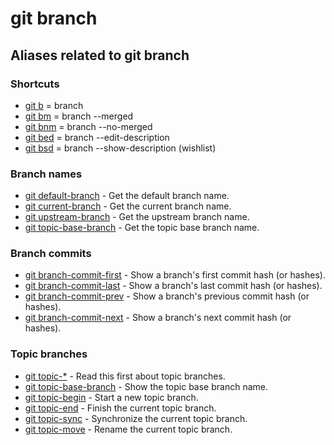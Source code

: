 # git branch 

## Aliases related to git branch


### Shortcuts

* [git b](git-b) = branch
* [git bm](git-bm) = branch --merged
* [git bnm](git-bm) = branch --no-merged
* [git bed](git-bed) = branch --edit-description
* [git bsd](git-bsd) = branch --show-description (wishlist)


### Branch names

* [git default-branch](git-default-branch) - Get the default branch name.
* [git current-branch](git-current-branch) - Get the current branch name.
* [git upstream-branch](git-upstream-branch) - Get the upstream branch name.
* [git topic-base-branch](git-topic-base-branch) - Get the topic base branch name.


### Branch commits

* [git branch-commit-first](../git-branch-commit-first) - Show a branch's first commit hash (or hashes).
* [git branch-commit-last](../git-branch-commit-last) - Show a branch's last commit hash (or hashes).
* [git branch-commit-prev](../git-branch-commit-prev) - Show a branch's previous commit hash (or hashes).
* [git branch-commit-next](../git-branch-commit-next) - Show a branch's next commit hash (or hashes).


### Topic branches

* [git topic-*](git-topic) - Read this first about topic branches.
* [git topic-base-branch](git-topic-base-branch) - Show the topic base branch name.
* [git topic-begin](git-topic-begin) - Start a new topic branch.
* [git topic-end](git-topic-end) - Finish the current topic branch.
* [git topic-sync](git-topic-sync) - Synchronize the current topic branch.
* [git topic-move](git-topic-move) - Rename the current topic branch.
